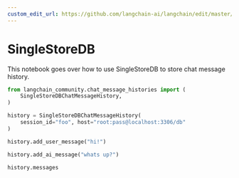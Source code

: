 ```yaml
---
custom_edit_url: https://github.com/langchain-ai/langchain/edit/master/docs/docs/integrations/memory/singlestoredb_chat_message_history.ipynb
---
```

# SingleStoreDB

This notebook goes over how to use SingleStoreDB to store chat message history.


```python
from langchain_community.chat_message_histories import (
    SingleStoreDBChatMessageHistory,
)

history = SingleStoreDBChatMessageHistory(
    session_id="foo", host="root:pass@localhost:3306/db"
)

history.add_user_message("hi!")

history.add_ai_message("whats up?")
```


```python
history.messages
```
